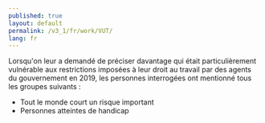 ```yaml
---
published: true
layout: default
permalink: /v3_1/fr/work/VUT/
lang: fr
---
```

Lorsqu'on leur a demandé de préciser davantage qui était particulièrement vulnérable aux restrictions imposées à leur droit au travail par des agents du gouvernement en 2019, les personnes interrogées ont mentionné tous les groupes suivants :

-	Tout le monde court un risque important
-	Personnes atteintes de handicap
